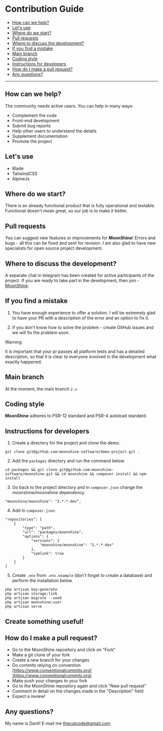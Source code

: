 # Contribution Guide

  - [How can we help?](#how-can-we-help)
  - [Let's use](#lets-use)
  - [Where do we start?](#where-do-we-start)
  - [Pull requests](#pull-requests)
  - [Where to discuss the development?](#where-to-discuss-the-development)
  - [If you find a mistake](#if-you-find-a-mistake)
  - [Main branch](#main-branch)
  - [Coding style](#coding-style)
  - [Instructions for developers](#dev-guide)
  - [How do I make a pull request?](#pr)
  - [Any questions?](#any-questions)

---

<a name="how-can-we-help"></a>
## How can we help?

The community needs active users. You can help in many ways:

- Complement the code
- Front-end development
- Submit bug reports
- Help other users to understand the details
- Supplement documentation
- Promote the project

<a name="lets-use"></a>
## Let's use

- Blade
- TailwindCSS
- AlpineJs

<a name="where-do-we-start"></a>
## Where do we start?

There is an already functional product that is fully operational and testable. Functional doesn't mean great, so our job is to make it better.

<a name="pull-requests"></a>
## Pull requests

You can suggest new features or improvements for **MoonShine**! Errors and bugs - all this can be fixed and sent for revision. I am also glad to have new specialists for open source project development.

<a name="where-to-discuss-the-development"></a>
## Where to discuss the development?

A separate chat in telegram has been created for active participants of the project. If you are ready to take part in the development, then join - [MoonShine](https://t.me/MoonShine_Laravel).

<a name="if-you-find-a-mistake"></a>
## If you find a mistake

1. You have enough experience to offer a solution. I will be extremely glad to have your PR with a description of the error and an option to fix it.

2. If you don't know how to solve the problem - create GitHub issues and we will fix the problem soon.

> [!WARNING]
> It is important that your pr passes all platform tests and has a detailed description, so that it is clear to everyone involved in the development what exactly happened.

<a name="main-branch"></a>
## Main branch

At the moment, the main branch `2.x`

<a name="coding-style"></a>
## Coding style

**MoonShine** adheres to PSR-12 standard and PSR-4 autoload standard.

<a name="dev-guide"></a>
## Instructions for developers

1. Create a directory for the project and clone the demo.

```
git clone git@github.com:moonshine-software/demo-project.git .
```

2. Add the `packages` directory and run the command below.

```
cd packages && git clone git@github.com:moonshine-software/moonshine.git && cd moonshine && composer install && npm install
```

3. Go back to the project directory and in `composer.json` change the moonshine/moonshine dependency.

```
"moonshine/moonshine": "2.*.*-dev",
```

4.  Add in `composer.json`.

```
"repositories": [
    {
        "type": "path",
        "url": "packages/moonshine",
        "options": {
            "versions": {
                "moonshine/moonshine": "2.*.*-dev"
            },
            "symlink": true
        }
    }
]
```

5. Create `.env` from `.env.example` (don't forget to create a database) and perform the installation below.

```shell
php artisan key:generate
php artisan storage:link
php artisan migrate --seed
php artisan moonshine:user
php artisan serve
```
## Create something useful!

<a name="pr"></a>
## How do I make a pull request?

- Go to the MoonShine repository and click on "Fork"
- Make a git clone of your fork
- Create a new branch for your changes
- Do commits relying on convention [https://www.conventionalcommits.org](https://www.conventionalcommits.org)
- Make push your changes to your fork
- Go to the MoonShine repository again and click "New pull request"
- Comment in detail on the changes made in the "Description" field
- Expect a review!

<a name="any-questions"></a>
## Any questions?

My name is Danil! E-mail me [thecutcode@gmail.com](mailto:thecutcode@gmail.com)
